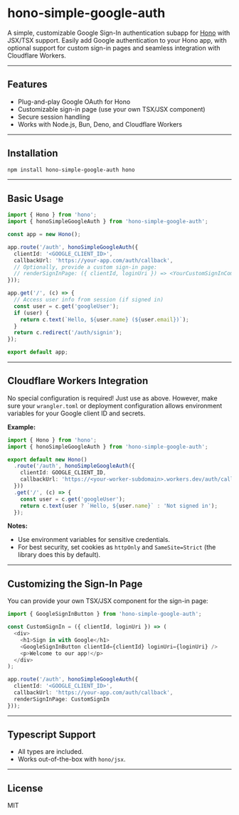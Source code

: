 # hono-simple-google-auth

A simple, customizable Google Sign-In authentication subapp for [Hono](https://hono.dev/) with JSX/TSX support. Easily add Google authentication to your Hono app, with optional support for custom sign-in pages and seamless integration with Cloudflare Workers.

---

## Features
- Plug-and-play Google OAuth for Hono
- Customizable sign-in page (use your own TSX/JSX component)
- Secure session handling
- Works with Node.js, Bun, Deno, and Cloudflare Workers

---

## Installation

```sh
npm install hono-simple-google-auth hono
```

---

## Basic Usage

```ts
import { Hono } from 'hono';
import { honoSimpleGoogleAuth } from 'hono-simple-google-auth';

const app = new Hono();

app.route('/auth', honoSimpleGoogleAuth({
  clientId: '<GOOGLE_CLIENT_ID>',
  callbackUrl: 'https://your-app.com/auth/callback',
  // Optionally, provide a custom sign-in page:
  // renderSignInPage: ({ clientId, loginUri }) => <YourCustomSignInComponent clientId={clientId} loginUri={loginUri} />
}));

app.get('/', (c) => {
  // Access user info from session (if signed in)
  const user = c.get('googleUser');
  if (user) {
    return c.text(`Hello, ${user.name} (${user.email})`);
  }
  return c.redirect('/auth/signin');
});

export default app;
```

---

## Cloudflare Workers Integration

No special configuration is required! Just use as above. However, make sure your `wrangler.toml` or deployment configuration allows environment variables for your Google client ID and secrets.

**Example:**

```ts
import { Hono } from 'hono';
import { honoSimpleGoogleAuth } from 'hono-simple-google-auth';

export default new Hono()
  .route('/auth', honoSimpleGoogleAuth({
    clientId: GOOGLE_CLIENT_ID,
    callbackUrl: 'https://<your-worker-subdomain>.workers.dev/auth/callback',
  }))
  .get('/', (c) => {
    const user = c.get('googleUser');
    return c.text(user ? `Hello, ${user.name}` : 'Not signed in');
  });
```

**Notes:**
- Use environment variables for sensitive credentials.
- For best security, set cookies as `httpOnly` and `SameSite=Strict` (the library does this by default).

---

## Customizing the Sign-In Page

You can provide your own TSX/JSX component for the sign-in page:

```ts
import { GoogleSignInButton } from 'hono-simple-google-auth';

const CustomSignIn = ({ clientId, loginUri }) => (
  <div>
    <h1>Sign in with Google</h1>
    <GoogleSignInButton clientId={clientId} loginUri={loginUri} />
    <p>Welcome to our app!</p>
  </div>
);

app.route('/auth', honoSimpleGoogleAuth({
  clientId: '<GOOGLE_CLIENT_ID>',
  callbackUrl: 'https://your-app.com/auth/callback',
  renderSignInPage: CustomSignIn
}));
```

---

## Typescript Support
- All types are included.
- Works out-of-the-box with `hono/jsx`.

---

## License
MIT
